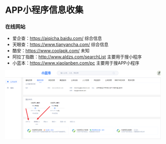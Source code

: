 # APP小程序信息收集
### 在线网站

- 爱企查：https://aiqicha.baidu.com/ 综合信息
- 天眼查：https://www.tianyancha.com/ 综合信息
- 酷安：https://www.coolapk.com/ 未知
- 阿拉丁指数：http://www.aldzs.com/searchList 主要用于搜小程序
- 小蓝本：https://www.xiaolanben.com/pc 主要用于搜APP小程序



![image](./img/xiaolanben-1.png)
